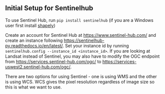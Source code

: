 ## Initial Setup for Sentinelhub

To use Sentinel Hub, run ```pip install sentinelhub``` (if you are a Windows user first install [shapely](https://www.lfd.uci.edu/~gohlke/pythonlibs/))

Create an account for Sentinel Hub at https://www.sentinel-hub.com/ and create an instance following https://sentinelhub-py.readthedocs.io/en/latest/.
Set your instance id by running ```sentinelhub.config --instance_id <instance_id>```. If you are looking at Landsat instead of Sentinel, you may also have to modify the OGC endpoint from https://services.sentinel-hub.com/ogc/ to https://services-uswest2.sentinel-hub.com/ogc/.

There are two options for using Sentinel - one is using WMS and the other is using WCS. WCS gives the pixel resolution regardless of image size so this is what we want to use.

